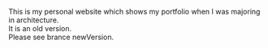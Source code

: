 This is my personal website which shows my portfolio when I was majoring in architecture.  
It is an old version.  
Please see brance newVersion.  
